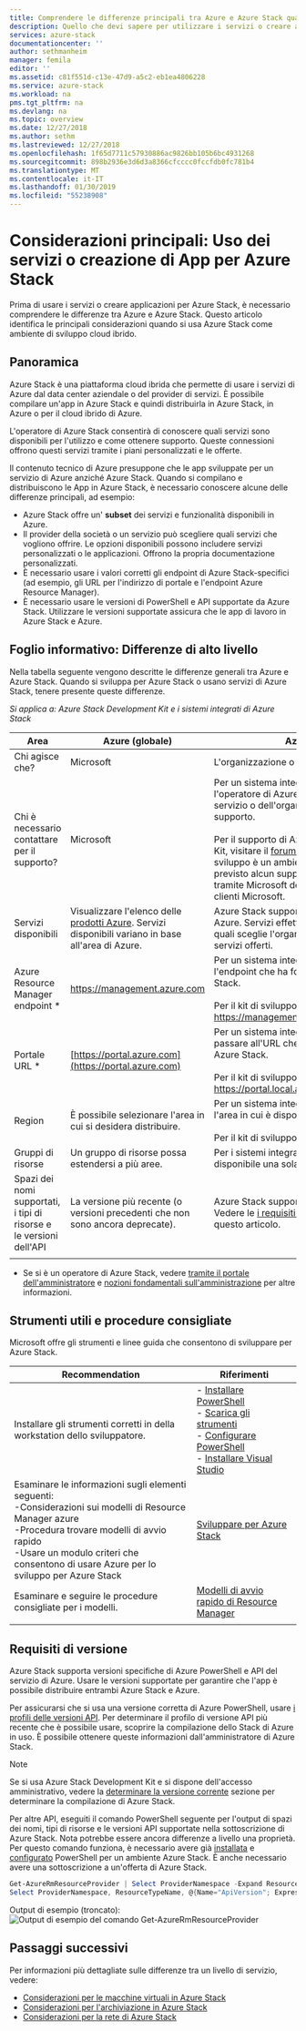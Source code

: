 ```yaml
---
title: Comprendere le differenze principali tra Azure e Azure Stack quando si usano i servizi e creazione di App | Microsoft Docs
description: Quello che devi sapere per utilizzare i servizi o creare applicazioni per Azure Stack.
services: azure-stack
documentationcenter: ''
author: sethmanheim
manager: femila
editor: ''
ms.assetid: c81f551d-c13e-47d9-a5c2-eb1ea4806228
ms.service: azure-stack
ms.workload: na
pms.tgt_pltfrm: na
ms.devlang: na
ms.topic: overview
ms.date: 12/27/2018
ms.author: sethm
ms.lastreviewed: 12/27/2018
ms.openlocfilehash: 1f65d7711c57930886ac9826bb105b6bc4931268
ms.sourcegitcommit: 898b2936e3d6d3a8366cfcccc0fccfdb0fc781b4
ms.translationtype: MT
ms.contentlocale: it-IT
ms.lasthandoff: 01/30/2019
ms.locfileid: "55238908"
---
```

# <a name="key-considerations-using-services-or-building-apps-for-azure-stack"></a>Considerazioni principali: Uso dei servizi o creazione di App per Azure Stack

Prima di usare i servizi o creare applicazioni per Azure Stack, è necessario comprendere le differenze tra Azure e Azure Stack. Questo articolo identifica le principali considerazioni quando si usa Azure Stack come ambiente di sviluppo cloud ibrido.

## <a name="overview"></a>Panoramica

Azure Stack è una piattaforma cloud ibrida che permette di usare i servizi di Azure dal data center aziendale o del provider di servizi. È possibile compilare un'app in Azure Stack e quindi distribuirla in Azure Stack, in Azure o per il cloud ibrido di Azure.

L'operatore di Azure Stack consentirà di conoscere quali servizi sono disponibili per l'utilizzo e come ottenere supporto. Queste connessioni offrono questi servizi tramite i piani personalizzati e le offerte.

Il contenuto tecnico di Azure presuppone che le app sviluppate per un servizio di Azure anziché Azure Stack. Quando si compilano e distribuiscono le App in Azure Stack, è necessario conoscere alcune delle differenze principali, ad esempio:

* Azure Stack offre un' **subset** dei servizi e funzionalità disponibili in Azure.
* Il provider della società o un servizio può scegliere quali servizi che vogliono offrire. Le opzioni disponibili possono includere servizi personalizzati o le applicazioni. Offrono la propria documentazione personalizzati.
* È necessario usare i valori corretti gli endpoint di Azure Stack-specifici (ad esempio, gli URL per l'indirizzo di portale e l'endpoint Azure Resource Manager).
* È necessario usare le versioni di PowerShell e API supportate da Azure Stack. Utilizzare le versioni supportate assicura che le app di lavoro in Azure Stack e Azure.

## <a name="cheat-sheet-high-level-differences"></a>Foglio informativo: Differenze di alto livello

Nella tabella seguente vengono descritte le differenze generali tra Azure e Azure Stack. Quando si sviluppa per Azure Stack o usano servizi di Azure Stack, tenere presente queste differenze.

*Si applica a: Azure Stack Development Kit e i sistemi integrati di Azure Stack*

| Area | Azure (globale) | Azure Stack |
| -------- | ------------- | ----------|
| Chi agisce che? | Microsoft | L'organizzazione o provider di servizi.|
| Chi è necessario contattare per il supporto? | Microsoft | Per un sistema integrato, contattare l'operatore di Azure Stack (nel provider del servizio o dell'organizzazione) per il supporto.<br><br>Per il supporto di Azure Stack Development Kit, visitare il [forum Microsoft](https://social.msdn.microsoft.com/Forums/home?forum=azurestack). Poiché il kit di sviluppo è un ambiente di valutazione, non è previsto alcun supporto ufficiale offerto tramite Microsoft dei clienti supporto tecnico clienti Microsoft.
| Servizi disponibili | Visualizzare l'elenco delle [prodotti Azure](https://azure.microsoft.com/services/?b=17.04b). Servizi disponibili variano in base all'area di Azure. | Azure Stack supporta un subset dei servizi di Azure. Servizi effettivi variano in base alle quali sceglie l'organizzazione o provider di servizi offerti.
| Azure Resource Manager endpoint * | https://management.azure.com | Per un sistema integrato Azure Stack, usare l'endpoint che ha fornito l'operatore di Azure Stack.<br><br>Per il kit di sviluppo, usare: https://management.local.azurestack.external
| Portale URL * | [https://portal.azure.com](https://portal.azure.com) | Per un sistema integrato Azure Stack, passare all'URL che ha fornito l'operatore di Azure Stack.<br><br>Per il kit di sviluppo, usare: https://portal.local.azurestack.external
| Region | È possibile selezionare l'area in cui si desidera distribuire. | Per un sistema integrato Azure Stack, usare l'area in cui è disponibile nel sistema.<br><br>Per il kit di sviluppo, area sarà sempre **locale**.
| Gruppi di risorse | Un gruppo di risorse possa estendersi a più aree. | Per i sistemi integrati e il kit di sviluppo, è disponibile una sola area.
|Spazi dei nomi supportati, i tipi di risorse e le versioni dell'API | La versione più recente (o versioni precedenti che non sono ancora deprecate). | Azure Stack supporta versioni specifiche. Vedere le [i requisiti di versione](#version-requirements) sezione di questo articolo.
| | |

* Se si è un operatore di Azure Stack, vedere [tramite il portale dell'amministratore](../azure-stack-manage-portals.md) e [nozioni fondamentali sull'amministrazione](../azure-stack-manage-basics.md) per altre informazioni.

## <a name="helpful-tools-and-best-practices"></a>Strumenti utili e procedure consigliate
 
 Microsoft offre gli strumenti e linee guida che consentono di sviluppare per Azure Stack.

| Recommendation | Riferimenti |
| -------- | ------------- |
| Installare gli strumenti corretti in della workstation dello sviluppatore. | - [Installare PowerShell](azure-stack-powershell-install.md)<br>- [Scarica gli strumenti](azure-stack-powershell-download.md)<br>- [Configurare PowerShell](azure-stack-powershell-configure-user.md)<br>- [Installare Visual Studio](azure-stack-install-visual-studio.md) 
| Esaminare le informazioni sugli elementi seguenti:<br>-Considerazioni sui modelli di Resource Manager azure<br>-Procedura trovare modelli di avvio rapido<br>-Usare un modulo criteri che consentono di usare Azure per lo sviluppo per Azure Stack | [Sviluppare per Azure Stack](azure-stack-developer.md) | 
| Esaminare e seguire le procedure consigliate per i modelli. | [Modelli di avvio rapido di Resource Manager](https://github.com/Azure/azure-quickstart-templates/blob/master/1-CONTRIBUTION-GUIDE/best-practices.md#best-practices)
| | |

## <a name="version-requirements"></a>Requisiti di versione

Azure Stack supporta versioni specifiche di Azure PowerShell e API del servizio di Azure. Usare le versioni supportate per garantire che l'app è possibile distribuire entrambi Azure Stack e Azure.

Per assicurarsi che si usa una versione corretta di Azure PowerShell, usare [i profili delle versioni API](azure-stack-version-profiles.md). Per determinare il profilo di versione API più recente che è possibile usare, scoprire la compilazione dello Stack di Azure in uso. È possibile ottenere queste informazioni dall'amministratore di Azure Stack.

>[!NOTE]
 Se si usa Azure Stack Development Kit e si dispone dell'accesso amministrativo, vedere la [determinare la versione corrente](../azure-stack-updates.md#determine-the-current-version) sezione per determinare la compilazione di Azure Stack.

Per altre API, eseguiti il comando PowerShell seguente per l'output di spazi dei nomi, tipi di risorse e le versioni API supportate nella sottoscrizione di Azure Stack. Nota potrebbe essere ancora differenze a livello una proprietà. Per questo comando funziona, è necessario avere già [installata](azure-stack-powershell-install.md) e [configurato](azure-stack-powershell-configure-user.md) PowerShell per un ambiente Azure Stack. È anche necessario avere una sottoscrizione a un'offerta di Azure Stack.

```powershell
Get-AzureRmResourceProvider | Select ProviderNamespace -Expand ResourceTypes | Select * -Expand ApiVersions | `
Select ProviderNamespace, ResourceTypeName, @{Name="ApiVersion"; Expression={$_}} 
```

Output di esempio (troncato): ![Output di esempio del comando Get-AzureRmResourceProvider](media/azure-stack-considerations/image1.png)
 
## <a name="next-steps"></a>Passaggi successivi

Per informazioni più dettagliate sulle differenze tra un livello di servizio, vedere:

* [Considerazioni per le macchine virtuali in Azure Stack](azure-stack-vm-considerations.md)
* [Considerazioni per l'archiviazione in Azure Stack](azure-stack-acs-differences.md)
* [Considerazioni per la rete di Azure Stack](azure-stack-network-differences.md)
